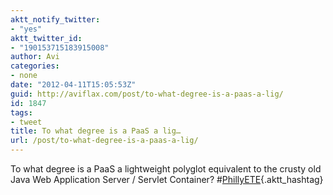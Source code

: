```yaml
---
aktt_notify_twitter:
- "yes"
aktt_twitter_id:
- "190153715183915008"
author: Avi
categories:
- none
date: "2012-04-11T15:05:53Z"
guid: http://aviflax.com/post/to-what-degree-is-a-paas-a-lig/
id: 1847
tags:
- tweet
title: To what degree is a PaaS a lig…
url: /post/to-what-degree-is-a-paas-a-lig/
---
```

To what degree is a PaaS a lightweight polyglot equivalent to the crusty old Java Web Application Server / Servlet Container? #[PhillyETE](http://search.twitter.com/search?q=%23PhillyETE){.aktt_hashtag}